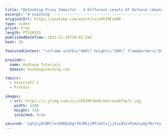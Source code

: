 ```yaml
---
title: "Defending Proxy Immortal - 4 Different Levels Of Defense (Amateur, Pro-Gamer, Top Pro Gamer)"
excerpt: "♦ Coaching -------------------------------------------------------------------------- Website: https://www.hushangcoaching.com  Interested in Starcraft lessons? Check out my website! I would love to help you improve and reach your goals. I've been coaching for several years and I have 5+ GM students"
originalUrl: https://youtube.com/watch?v=jnFK2NFn6H8
type: video
price: Free
length: PT31M11S
publishedDateTime: 2022-11-26T20:02:24Z
heat: 50

featuredContent: "<iframe width=\"800\" height=\"500\" frameborder=\"0\" src=\"https://www.youtube.com/embed/jnFK2NFn6H8\" allow=\"accelerometer; autoplay; encrypted-media; gyroscope; picture-in-picture\" allowfullscreen></iframe>"

provider:
  name: HuShang Tutorials
  domain: hushangcoaching.com

topics:
  - StarCraft 2
  - Protoss

images:
  - url: https://i.ytimg.com/vi/jnFK2NFn6H8/maxresdefault.jpg
    width: 1280
    height: 720
    isCached: true

secured: "vqYycydLRMrlecDHDQzKgrf8JMkijMTJxktxjjj5sLNVssPxm2cpQy7Hc+YufIY2Fh6FkHC4Ievq2nbs1sG3Yq1N5SjOW68RC1gyRBWsWebMlQiOMbQNPJ+T2fs9Dye/TdDA17VelBn3q1MWJfcO8QI8h1gnm3CZb3hAbWzE3gXCeQAqeie0/9l0H9CDx+5Wh46G0VHjHv7z+iwAMxM5flUfQWruPY0PKlTd66C0MPl+bemmA8F6OqEl4mOlRoSAmgxhCu3zXc1XUr/GBFhA7kDyeJ1Xu3wcdIHqmNJCnYtLKs9tCntsDzMSPohWjmi7dND1r1fMYihbb/dVz6pZcnHF6TYHmkN89/Cack8WMUGneHimouXIrU9v2SXJT+VQ7o1n4V4lK3xqfdyjCAgOffHqVvZXdMTowIIs7G2oowQ=;X0eojG4HJyNe5LdwhdYy1w=="
---
```


